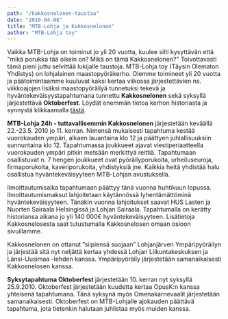 ```yaml
---
path: "/kakkosnelonen-taustaa"
date: "2010-04-08"
title: "MTB-Lohja ja Kakkosnelonen"
author: "MTB-Lohja toy"
---
```

Vaikka MTB-Lohja on toiminut jo yli 20 vuotta, kuulee silti kysyttävän että "mikä porukka tää oikein on? Mikä on tämä Kakkosnelonen?" Toivottavasti tämä pieni juttu selvittää lukijalle taustoja.
MTB-Lohja toy (Täysin Olematon Yhdistys) on lohjalainen maastopyöräkerho. Olemme toimineet yli 20 vuotta ja päätoimintaamme kuuluvat kaksi kertaa viikossa järjestettävien ns. viikkoajojen lisäksi maastopyöräilyä tunnetuksi tekevä ja hyväntekeväisyystapahtumana tunnettu **Kakkosnelonen** sekä syksyllä järjestettävä **Oktoberfest**. Löydät enemmän tietoa kerhon historiasta ja synnystä klikkaamalla [tästä](/about).

**MTB-Lohja 24h - tuttavallisemmin Kakkosnelonen** järjestetään keväällä 22.-23.5. 2010 jo 11. kerran. Nimensä mukaisesti tapahtuma kestää vuorokauden ympäri, alkaen lauantaina klo 12 ja päättyen juhlallisuuksiin sunnuntaina klo 12. Tapahtumassa joukkueet ajavat viestiperiaatteella vuorokauden ympäri pitkin metsään merkittyä reittiä.  Tapahtumaan osallistuvat n. 7 hengen joukkueet ovat pyöräilyporukoita, urheiluseuroja, firmaporukoita, kaveriporukoita, yhdistyksiä jne. Kaikkia heitä yhdistää halu osallistua hyväntekeväisyyteen MTB-Lohjan avustuksella.

Ilmoittautumisaika tapahtumaan päättyy tänä vuonna huhtikuun lopussa. Ilmoittautumismaksut lahjoitetaan käytännössä lyhentämättöminä hyväntekeväisyyteen. Tänäkin vuonna lahjoitukset saavat HUS Lasten ja Nuorten Sairaala Helsingissä ja Lohjan Sairaala. Tapahtumalla on kerätty historiansa aikana jo yli 140 000€ hyväntekeväisyyteen. Lisätietoja Kakkosnelosesta saat tutustumalla Kakkosnelosen omaan osioon sivuillamme.

Kakkosnelonen on ottanut ”siipiensä suojaan” Lohjanjärven Ympäripyöräilyn ja järjestää sitä nyt neljättä kertaa yhdessä Lohjan Liikuntakeskuksen ja Länsi-Uusimaa -lehden kanssa. Ympäripyöräily järjestetään samanaikaisesti Kakkosnelosen kanssa.

**Syksytapahtuma Oktoberfest** järjestetään 10. kerran nyt syksyllä 25.9.2010. Oktoberfest järjestetään kuudetta kertaa OpusK:n kanssa yhteisenä tapahtumana. Tänä syksynä myös Omenakarnevaalit järjestetään samanaikaisesti. Oktoberfest on MTB-Lohjalle ajokauden päättävä tapahtuma, jota tietenkin halutaan juhlistaa myös muiden kanssa.